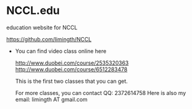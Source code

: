 NCCL.edu
========

education website for NCCL

<https://github.com/limingth/NCCL>

* You can find video class online here  
    
    http://www.duobei.com/course/2535320363
    http://www.duobei.com/course/6512283478
    
    This is the first two classes that you can get.
  
    For more classes, you can contact QQ: 2372614758
    Here is also my email: limingth AT gmail.com
